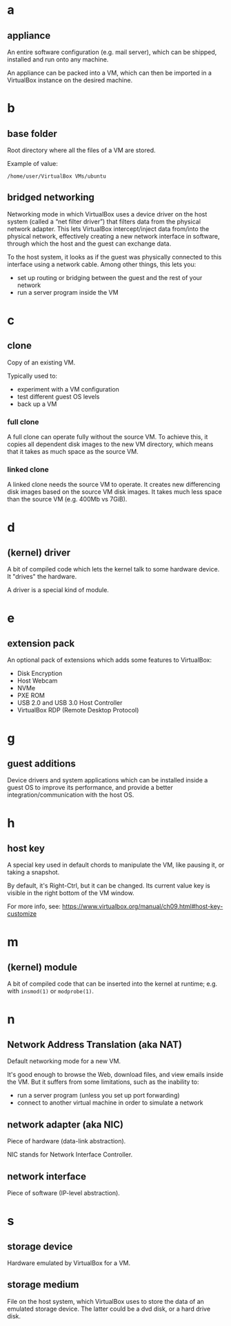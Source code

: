# a
## appliance

An  entire software  configuration (e.g.  mail  server), which  can be  shipped,
installed and run onto any machine.

An appliance can be packed into a VM, which can then be imported in a VirtualBox
instance on the desired machine.

##
# b
## base folder

Root directory where all the files of a VM are stored.

Example of value:

    /home/user/VirtualBox VMs/ubuntu

## bridged networking

Networking mode  in which  VirtualBox uses  a device driver  on the  host system
(called a “net  filter driver”) that filters data from  the physical network
adapter.
This  lets  VirtualBox intercept/inject  data  from/into  the physical  network,
effectively creating a new network interface in software, through which the host
and the guest can exchange data.

To the host  system, it looks as  if the guest was physically  connected to this
interface using a network cable.  Among other things, this lets you:

   - set up routing or bridging between the guest and the rest of your network
   - run a server program inside the VM

##
# c
## clone

Copy of an existing VM.

Typically used to:

   - experiment with a VM configuration
   - test different guest OS levels
   - back up a VM

### full clone

A full clone can operate fully without the source VM.
To achieve this,  it copies all dependent  disk images to the  new VM directory,
which means that it takes as much space as the source VM.

### linked clone

A linked clone needs the source VM to operate.
It creates new differencing disk images based on the source VM disk images.
It takes much less space than the source VM (e.g. 400Mb vs 7GiB).

##
# d
## (kernel) driver

A bit of compiled code which lets the kernel talk to some hardware device.
It "drives" the hardware.

A driver is a special kind of module.

##
# e
## extension pack

An optional pack of extensions which adds some features to VirtualBox:

   - Disk Encryption
   - Host Webcam
   - NVMe
   - PXE ROM
   - USB 2.0 and USB 3.0 Host Controller
   - VirtualBox RDP (Remote Desktop Protocol)

##
# g
## guest additions

Device drivers and system applications which  can be installed inside a guest OS
to improve its performance, and  provide a better integration/communication with
the host OS.

##
# h
## host key

A special key used  in default chords to manipulate the VM,  like pausing it, or
taking a snapshot.

By default, it's Right-Ctrl, but it can be changed.
Its current value key is visible in the right bottom of the VM window.

For more info, see:
<https://www.virtualbox.org/manual/ch09.html#host-key-customize>

##
# m
## (kernel) module

A bit  of compiled code that  can be inserted  into the kernel at  runtime; e.g.
with `insmod(1)` or `modprobe(1)`.

##
# n
## Network Address Translation (aka NAT)

Default networking mode for a new VM.

It's good enough to  browse the Web, download files, and  view emails inside the
VM.  But it suffers from some limitations, such as the inability to:

   - run a server program (unless you set up port forwarding)
   - connect to another virtual machine in order to simulate a network

##
## network adapter (aka NIC)

Piece of hardware (data-link abstraction).

NIC stands for Network Interface Controller.

## network interface

Piece of software (IP-level abstraction).

##
# s
## storage device

Hardware emulated by VirtualBox for a VM.

## storage medium

File on the host system, which VirtualBox  uses to store the data of an emulated
storage device.  The latter could be a dvd disk, or a hard drive disk.
